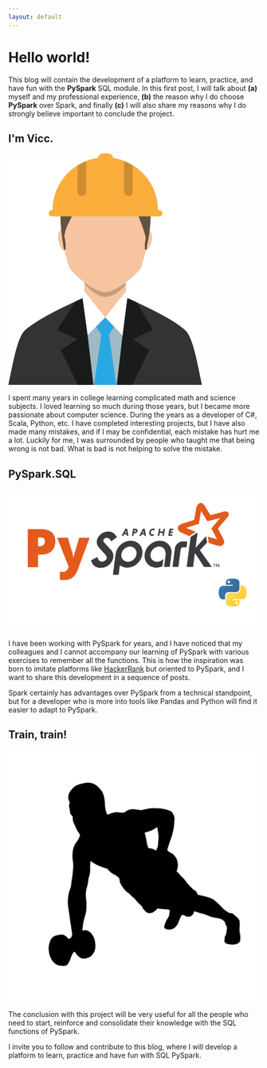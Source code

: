 ```yaml
---
layout: default
---
```


# Hello world!

This blog will contain the development of a platform to learn, practice, and have fun with the **PySpark** SQL module.
In this first post,
I will talk about
**(a)** myself and my professional experience,
**(b)** the reason why I do choose **PySpark** over Spark, and finally
**(c)** I will also share my reasons why I do strongly believe important to conclude the project.

## I'm Vicc.

![Engineer](/assets/images/engineer.svg)

I spent many years in college learning complicated math and science subjects.
I loved learning so much during those years, but I became more passionate about computer science.
During the years as a developer of C#, Scala, Python, etc.
I have completed interesting projects,
but I have also made many mistakes,
and if I may be confidential, each mistake has hurt me a lot.
Luckily for me, I was surrounded by people who taught me that being wrong is not bad.
What is bad is not helping to solve the mistake.

## PySpark.SQL

![PySpark](/assets/images/pyspark.png)

I have been working with PySpark for years,
and I have noticed that my colleagues and I cannot accompany our learning of PySpark with various exercises to remember all the functions.
This is how the inspiration was born to imitate platforms like [HackerRank](http://www.hackerrank.com) but oriented to PySpark,
and I want to share this development in a sequence of posts.

Spark certainly has advantages over PySpark from a technical standpoint,
but for a developer who is more into tools like Pandas and Python will find it easier to adapt to PySpark.

## Train, train!

![Gym](/assets/images/gym.jpg)

The conclusion with this project will be very useful for all the people who need to start,
reinforce and consolidate their knowledge with the SQL functions of PySpark.

I invite you to follow and contribute to this blog,
where I will develop a platform to learn, practice and have fun with SQL PySpark.
